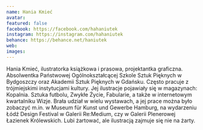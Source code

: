 ```yaml
---
name: Hania Kmieć
avatar: 
featured: false
facebook: https://facebook.com/hahaniutek
instagram: https://instagram.com/hahaniutek
behance: https://behance.net/haniutek
web:
images:
---
```

Hania Kmieć, ilustratorka książkowa i prasowa, projektantka graficzna. Absolwentka Państwowej Ogólnokształcącej Szkole Sztuk Pięknych w Bydgoszczy oraz Akademii Sztuk Pięknych w Gdańsku. Często pracuje z trójmiejskimi instytucjami kultury. Jej ilustracje pojawiały się w magazynach: Kopalnia. Sztuka futbolu, Zwykłe Życie, Fabularie, a także w internetowym kwartalniku Wizje. Brała udział w wielu wystawach, a jej prace można było zobaczyć m.in. w Museum für Kunst und Gewerbe Hamburg, na wydarzeniu Łódź Design Festival w Galerii Re:Medium, czy w Galerii Plenerowej Łazienek Królewskich. Lubi żartować, ale ilustracją zajmuje się nie na żarty.
